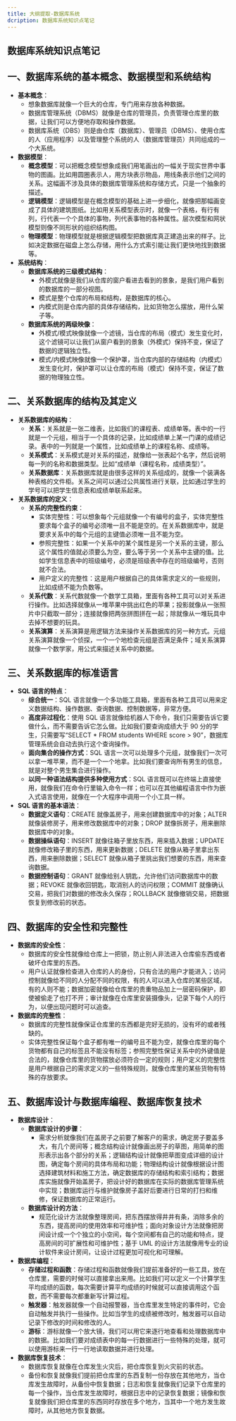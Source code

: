 ```yaml
---
title: 大纲提取-数据库系统
dcription: 数据库系统知识点笔记
---
```




## 数据库系统知识点笔记

## 一、数据库系统的基本概念、数据模型和系统结构
- **基本概念**：
    - 想象数据库就像一个巨大的仓库，专门用来存放各种数据。
    - 数据库管理系统（DBMS）就像是仓库的管理员，负责管理仓库里的数据，让我们可以方便地存取和操作数据。
    - 数据库系统（DBS）则是由仓库（数据库）、管理员（DBMS）、使用仓库的人（应用程序）以及管理整个系统的人（数据库管理员）共同组成的一个大系统。
- **数据模型**：
    - **概念模型**：可以把概念模型想象成我们用笔画出的一幅关于现实世界中事物的图画。比如用圆圈表示人，用方块表示物品，用线条表示他们之间的关系。这幅画不涉及具体的数据库管理系统和存储方式，只是一个抽象的描述。
    - **逻辑模型**：逻辑模型是在概念模型的基础上进一步细化，就像把那幅画变成了具体的建筑图纸。比如用关系模型表示时，就像一个表格，有行有列，行代表一个个具体的事物，列代表事物的各种属性。层次模型和网状模型则像不同形状的组织结构图。
    - **物理模型**：物理模型就是根据逻辑模型把数据库真正建造出来的样子。比如决定数据在磁盘上怎么存储，用什么方式索引能让我们更快地找到数据等。
- **系统结构**：
    - **数据库系统的三级模式结构**：
        - 外模式就像是我们从仓库的窗户看进去看到的景象，是我们用户看到的数据库的一部分视图。
        - 模式是整个仓库的布局和结构，是数据库的核心。
        - 内模式则是仓库内部的具体存储结构，比如货物怎么摆放，用什么架子等。
    - **数据库系统的两级映像**：
        - 外模式/模式映像就像一个滤镜，当仓库的布局（模式）发生变化时，这个滤镜可以让我们从窗户看到的景象（外模式）保持不变，保证了数据的逻辑独立性。
        - 模式/内模式映像就像一个保护罩，当仓库内部的存储结构（内模式）发生变化时，保护罩可以让仓库的布局（模式）保持不变，保证了数据的物理独立性。

## 二、关系数据库的结构及其定义
- **关系数据库的结构**：
    - **关系**：关系就是一张二维表，比如我们的课程表、成绩单等。表中的一行就是一个元组，相当于一个具体的记录，比如成绩单上某一门课的成绩记录。表中的一列就是一个属性，比如成绩单上的课程名称、成绩等。
    - **关系模式**：关系模式是对关系的描述，就像给一张表起个名字，然后说明每一列的名称和数据类型。比如“成绩单（课程名称，成绩类型）”。
    - **关系数据库**：关系数据库就是由很多这样的关系组成的，就像一个装满各种表格的文件柜。关系之间可以通过公共属性进行关联，比如通过学生的学号可以把学生信息表和成绩单联系起来。
- **关系数据库的定义**：
    - **关系的完整性约束**：
        - 实体完整性：可以想象每个元组就像一个有编号的盒子，实体完整性要求每个盒子的编号必须唯一且不能是空的。在关系数据库中，就是要求关系中的每个元组的主键值必须唯一且不能为空。
        - 参照完整性：如果一个关系中的某个属性是另一个关系的主键，那么这个属性的值就必须要么为空，要么等于另一个关系中主键的值。比如学生信息表中的班级编号，必须是班级表中存在的班级编号，否则就不合法。
        - 用户定义的完整性：这是用户根据自己的具体需求定义的一些规则，比如成绩不能为负数等。
    - **关系代数**：关系代数就像一个数学工具箱，里面有各种工具可以对关系进行操作。比如选择就像从一堆苹果中挑出红色的苹果；投影就像从一张照片中只截取一部分；连接就像把两张拼图拼在一起；除就像从一堆玩具中去掉不想要的玩具。
    - **关系演算**：关系演算是用逻辑方法来操作关系数据库的另一种方式。元组关系演算就像一个侦探，一个一个地检查元组是否满足条件；域关系演算就像一个数学家，用公式来描述关系中的数据。

## 三、关系数据库的标准语言
- **SQL 语言的特点**：
    - **综合统一**：SQL 语言就像一个多功能工具箱，里面有各种工具可以用来定义数据结构、操作数据、查询数据、控制数据等，非常方便。
    - **高度非过程化**：使用 SQL 语言就像给机器人下命令，我们只需要告诉它要做什么，而不需要告诉它怎么做。比如我们要查询成绩大于 90 分的学生，只需要写“SELECT * FROM students WHERE score > 90”，数据库管理系统会自动去执行这个查询操作。
    - **面向集合的操作方式**：SQL 语言一次可以处理多个元组，就像我们一次可以拿一堆苹果，而不是一个一个地拿。比如我们要查询所有男生的信息，就是对整个男生集合进行操作。
    - **以同一种语法结构提供多种使用方式**：SQL 语言既可以在终端上直接使用，就像我们在命令行里输入命令一样；也可以在其他编程语言中作为嵌入式语言使用，就像在一个大程序中调用一个小工具一样。
- **SQL 语言的基本语法**：
    - **数据定义语句**：CREATE 就像盖房子，用来创建数据库中的对象；ALTER 就像装修房子，用来修改数据库中的对象；DROP 就像拆房子，用来删除数据库中的对象。
    - **数据操纵语句**：INSERT 就像往箱子里放东西，用来插入数据；UPDATE 就像修改箱子里的东西，用来更新数据；DELETE 就像从箱子里拿出东西，用来删除数据；SELECT 就像从箱子里挑出我们想要的东西，用来查询数据。
    - **数据控制语句**：GRANT 就像给别人钥匙，允许他们访问数据库中的数据；REVOKE 就像收回钥匙，取消别人的访问权限；COMMIT 就像确认交易，把我们对数据的修改永久保存；ROLLBACK 就像撤销交易，把数据恢复到修改前的状态。

## 四、数据库的安全性和完整性
- **数据库的安全性**：
    - 数据库的安全性就像给仓库上一把锁，防止别人非法进入仓库偷东西或者破坏仓库里的东西。
    - 用户认证就像检查进入仓库的人的身份，只有合法的用户才能进入；访问控制就像给不同的人分配不同的权限，有的人可以进入仓库的某些区域，有的人则不能；数据加密就像给仓库里的贵重物品加上一层密码保护，即使被偷走了也打不开；审计就像在仓库里安装摄像头，记录下每个人的行为，以便出现问题时可以追查。
- **数据库的完整性**：
    - 数据库的完整性就像保证仓库里的东西都是完好无损的，没有坏的或者残缺的。
    - 实体完整性保证每个盒子都有唯一的编号且不能为空，就像仓库里的每个货物都有自己的标签且不能没有标签；参照完整性保证关系中的外键值是合法的，就像仓库里的货物摆放必须符合一定的规则；用户定义的完整性是用户根据自己的需求定义的一些特殊规则，就像仓库里的某些货物有特殊的存放要求。

## 五、数据库设计与数据库编程、数据库恢复技术
- **数据库设计**：
    - **数据库设计的步骤**：
        - 需求分析就像我们在盖房子之前要了解客户的需求，确定房子要盖多大，有几个房间等；概念结构设计就像画出房子的草图，用简单的图形表示出各个部分的关系；逻辑结构设计就像把草图变成详细的设计图，确定每个房间的具体布局和功能；物理结构设计就像根据设计图选择建筑材料和施工方法，确定数据库的存储结构和索引结构；数据库实施就像开始盖房子，把设计好的数据库在实际的数据库管理系统中实现；数据库运行与维护就像房子盖好后要进行日常的打扫和维修，保证数据库的正常运行。
    - **数据库设计的方法**：
        - 规范化设计方法就像整理房间，把东西摆放得井井有条，消除多余的东西，提高房间的使用效率和可维护性；面向对象设计方法就像把房间设计成一个个独立的小空间，每个空间都有自己的功能和特点，提高房间的可扩展性和可维护性；基于 UML 的设计方法就像用专业的设计软件来设计房间，让设计过程更加可视化和可理解。
- **数据库编程**：
    - **存储过程和函数**：存储过程和函数就像我们提前准备好的一些工具，放在仓库里，需要的时候可以直接拿出来用。比如我们可以定义一个计算学生平均成绩的函数，每次需要计算平均成绩的时候就可以直接调用这个函数，而不需要每次都重新写计算过程。
    - **触发器**：触发器就像一个自动报警器，当仓库里发生特定的事件时，它会自动触发并执行一些操作。比如当学生的成绩被修改时，触发器可以自动记录下修改的时间和修改的人。
    - **游标**：游标就像一个放大镜，我们可以用它来逐行地查看和处理数据库中的数据。比如我们要对成绩表中的每一行数据进行一些特殊的处理，就可以使用游标来一行一行地读取数据并进行处理。
- **数据库恢复技术**：
    - 数据库恢复就像在仓库发生火灾后，把仓库恢复到火灾前的状态。
    - 备份和恢复就像我们提前把仓库里的东西复制一份存放在其他地方，当仓库发生故障时，从备份中恢复数据；日志和恢复就像我们记录下仓库里的每一个操作，当仓库发生故障时，根据日志中的记录恢复数据；镜像和恢复就像我们把仓库里的东西同时存放在多个地方，当其中一个地方发生故障时，从其他地方恢复数据。